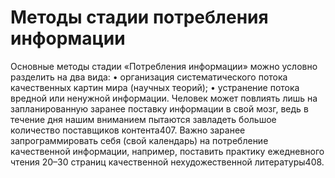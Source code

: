 # Методы стадии потребления информации

Основные методы стадии «Потребления информации» можно условно разделить на два вида:
• организация систематического потока качественных картин мира (научных теорий);
• устранение потока вредной или ненужной информации.
Человек может повлиять лишь на запланированную заранее поставку информации в свой мозг, ведь в течение дня нашим вниманием пытаются завладеть большое количество поставщиков контента407. Важно заранее запрограммировать себя (свой календарь) на потребление качественной информации, например, поставить практику ежедневного чтения 20–30 страниц качественной нехудожественной литературы408.
